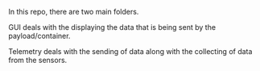 In this repo, there are two main folders.

GUI deals with the displaying the data that is being sent by the payload/container.

Telemetry deals with the sending of data along with the collecting of data from the sensors.